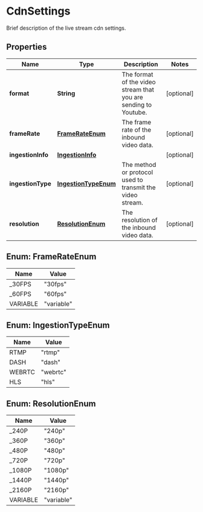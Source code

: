 

# CdnSettings

Brief description of the live stream cdn settings.

## Properties

Name | Type | Description | Notes
------------ | ------------- | ------------- | -------------
**format** | **String** | The format of the video stream that you are sending to Youtube.  |  [optional]
**frameRate** | [**FrameRateEnum**](#FrameRateEnum) | The frame rate of the inbound video data. |  [optional]
**ingestionInfo** | [**IngestionInfo**](IngestionInfo.md) |  |  [optional]
**ingestionType** | [**IngestionTypeEnum**](#IngestionTypeEnum) |  The method or protocol used to transmit the video stream. |  [optional]
**resolution** | [**ResolutionEnum**](#ResolutionEnum) | The resolution of the inbound video data. |  [optional]



## Enum: FrameRateEnum

Name | Value
---- | -----
_30FPS | &quot;30fps&quot;
_60FPS | &quot;60fps&quot;
VARIABLE | &quot;variable&quot;



## Enum: IngestionTypeEnum

Name | Value
---- | -----
RTMP | &quot;rtmp&quot;
DASH | &quot;dash&quot;
WEBRTC | &quot;webrtc&quot;
HLS | &quot;hls&quot;



## Enum: ResolutionEnum

Name | Value
---- | -----
_240P | &quot;240p&quot;
_360P | &quot;360p&quot;
_480P | &quot;480p&quot;
_720P | &quot;720p&quot;
_1080P | &quot;1080p&quot;
_1440P | &quot;1440p&quot;
_2160P | &quot;2160p&quot;
VARIABLE | &quot;variable&quot;



